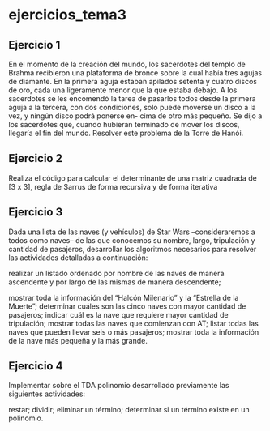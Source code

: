 # ejercicios_tema3


## Ejercicio 1
En el momento de la creación del mundo, los sacerdotes del templo de Brahma recibieron una plataforma de bronce sobre la cual había tres agujas de diamante. En la primera aguja estaban apilados setenta y cuatro discos de oro, cada una ligeramente menor que la que estaba debajo. A los sacerdotes se les encomendó la tarea de pasarlos todos desde la primera aguja a la tercera, con dos condiciones, solo puede moverse un disco a la vez, y ningún disco podrá ponerse en- cima de otro más pequeño. Se dijo a los sacerdotes que, cuando hubieran terminado de mover los discos, llegaría el fin del mundo. Resolver este problema de la Torre de Hanói.



## Ejercicio 2
Realiza el  código para calcular el determinante de una matriz cuadrada de [3 x 3], regla de Sarrus de forma recursiva y de forma iterativa



## Ejercicio 3
Dada una lista de las naves (y vehículos) de Star Wars –consideraremos a todos como naves– de las que conocemos su nombre, largo, tripulación y cantidad de pasajeros, desarrollar los algoritmos necesarios para resolver las actividades detalladas a continuación:

 realizar un listado ordenado por nombre de las naves de manera ascendente y por largo de las mismas de manera descendente;

mostrar toda la información del “Halcón Milenario” y la “Estrella de la Muerte”;
determinar cuáles son las cinco naves con mayor cantidad de pasajeros;
indicar cuál es la nave que requiere mayor cantidad de tripulación;
mostrar todas las naves que comienzan con AT;
listar todas las naves que pueden llevar seis o más pasajeros;
 mostrar toda la información de la nave más pequeña y la más grande.

## Ejercicio 4
Implementar sobre el TDA polinomio desarrollado previamente las siguientes actividades:

 restar;
 dividir;
 eliminar un término;
 determinar si un término existe en un polinomio.
